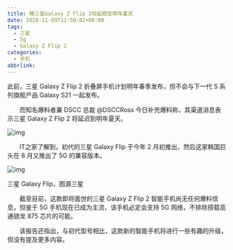 ```yaml
---
title: 曝三星Galaxy Z Flip 2将延期至明年夏天
date: 2020-11-09T11:50:02+08:00
tags:
  - 三星
  - 5g
  - Galaxy Z Flip 2
categories:
  - 手机
abbrlink:
---
```


此前，三星 Galaxy Z Flip 2 折叠屏手机计划明年春季发布，但不会与下一代 S 系列旗舰产品 Galaxy S21 一起发布。

　　而知名爆料者兼 DSCC 总裁 @DSCCRoss 今日补充爆料称，其渠道消息表示三星 Galaxy Z Flip 2 将延迟到明年夏天。

![img](https://cdn.jsdelivr.net/gh/yakeing/Documentation@main/Hexo/images/6f15-kcieywa1038137.jpg)

　　IT之家了解到，初代的三星 Galaxy Flip 于今年 2 月初推出，然后这家韩国巨头在 8 月又推出了 5G 的兼容版本。

![img](https://cdn.jsdelivr.net/gh/yakeing/Documentation@main/Hexo/images/2ee2-kcieywa1038135.jpg)

 三星 Galaxy Flip，图源三星

　　截至目前，这款即将面世的三星 Galaxy Z Flip 2 智能手机尚无任何爆料信息，但鉴于 5G 手机现在已成为主流，该手机必定会支持 5G 网络，不排除搭载高通骁龙 875 芯片的可能。

　　该报告还指出，与初代型号相比，这款新的智能手机将进行一些有趣的升级，但没有提及更多内容。